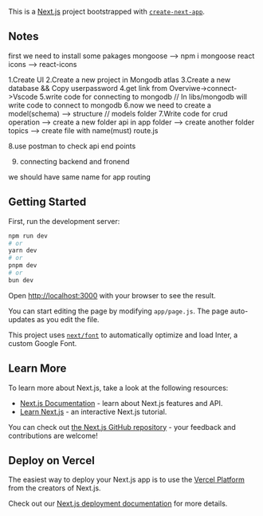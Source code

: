 This is a [Next.js](https://nextjs.org/) project bootstrapped with [`create-next-app`](https://github.com/vercel/next.js/tree/canary/packages/create-next-app).

## Notes 

first we need to install some pakages
mongoose --> npm i mongoose
react icons --> react-icons

1.Create UI
2.Create a new project in Mongodb atlas
3.Create a new database && Copy userpassword
4.get link from Overviwe->connect->Vscode 
5.write code for connecting to mongodb
// In libs/mongodb will write code to connect to mongodb
6.now we need to create a model(schema) --> structure 
// models folder
7.Write code for crud operation
--> create a new folder api in app folder
--> create another folder topics
--> create file with name(must) route.js

8.use postman to check api end points

9. connecting backend and fronend


we should have same name for app routing 



## Getting Started

First, run the development server:


```bash
npm run dev
# or
yarn dev
# or
pnpm dev
# or
bun dev
```

Open [http://localhost:3000](http://localhost:3000) with your browser to see the result.

You can start editing the page by modifying `app/page.js`. The page auto-updates as you edit the file.

This project uses [`next/font`](https://nextjs.org/docs/basic-features/font-optimization) to automatically optimize and load Inter, a custom Google Font.

## Learn More

To learn more about Next.js, take a look at the following resources:

- [Next.js Documentation](https://nextjs.org/docs) - learn about Next.js features and API.
- [Learn Next.js](https://nextjs.org/learn) - an interactive Next.js tutorial.

You can check out [the Next.js GitHub repository](https://github.com/vercel/next.js/) - your feedback and contributions are welcome!

## Deploy on Vercel

The easiest way to deploy your Next.js app is to use the [Vercel Platform](https://vercel.com/new?utm_medium=default-template&filter=next.js&utm_source=create-next-app&utm_campaign=create-next-app-readme) from the creators of Next.js.

Check out our [Next.js deployment documentation](https://nextjs.org/docs/deployment) for more details.
